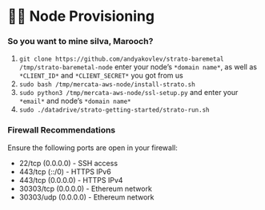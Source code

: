 # 🏴‍☠️ Node Provisioning

### So you want to mine silva, Marooch?
1. `git clone https://github.com/andyakovlev/strato-baremetal /tmp/strato-baremetal-node` enter your node’s `*domain name*`, as well as `*CLIENT_ID*` and `*CLIENT_SECRET*` you got from us
2. `sudo bash /tmp/mercata-aws-node/install-strato.sh`
3. `sudo python3 /tmp/mercata-aws-node/ssl-setup.py` and enter your `*email*` and node’s `*domain name*`
4. `sudo ./datadrive/strato-getting-started/strato-run.sh`

### Firewall Recommendations 

Ensure the following ports are open in your firewall:

- 22/tcp (0.0.0.0) - SSH access
- 443/tcp (::/0) - HTTPS IPv6
- 443/tcp (0.0.0.0) - HTTPS IPv4
- 30303/tcp (0.0.0.0) - Ethereum network
- 30303/udp (0.0.0.0) - Ethereum network
